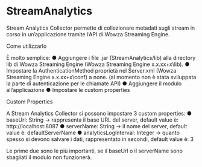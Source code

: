 # StreamAnalytics

Stream Analytics Collector permette di collezionare metadati sugli stream in corso in
un’applicazione tramite l’API di Wowza Streaming Engine.

Come utilizzarlo

È molto semplice:
● Aggiungere i file .jar (StreamAnalytics/lib) alla directory lib di Wowza Streaming Engine (Wowza Streaming Engine x.x.xx+x\lib).
● Impostare la AuthenticationMethod proprietà nel Server.xml (Wowza Streaming Engine x.x.xx+x\conf) a none. (al
momento non è stata sviluppata la parte di autenticazione per le chiamate API)
● Aggiungere il modulo all’applicazione
● Impostare le custom properties

Custom Properties

A Stream Analytics Collector si possono impostare 3 custom properties:
● baseUrl: String -> rappresenta il base URL del server, default value è:
http://localhost:8087
● serverName: String -> il nome del server, default value è: defaultServerName
● analyticsLogInterval: Integer -> quanto spesso si devono salvare i dati,
rappresentato in secondi, default value è: 3

Le prime due sono le più importanti, se il baseUrl o il serverName sono sbagliati il modulo
non funzionerà.

